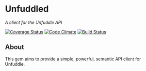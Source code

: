 Unfuddled
=========

_A client for the Unfuddle API_

[![Coverage Status](https://coveralls.io/repos/LeoAdamek/Unfuddled/badge.png?branch=master)](https://coveralls.io/r/LeoAdamek/Unfuddled?branch=master)
[![Code Climate](https://codeclimate.com/github/LeoAdamek/Unfuddled.png)](https://codeclimate.com/github/LeoAdamek/Unfuddled)
[![Build Status](https://travis-ci.org/LeoAdamek/Unfuddled.png?branch=master)](https://travis-ci.org/LeoAdamek/Unfuddled)


About
-----

This gem aims to provide a simple, powerful, semantic API client for Unfuddle.
